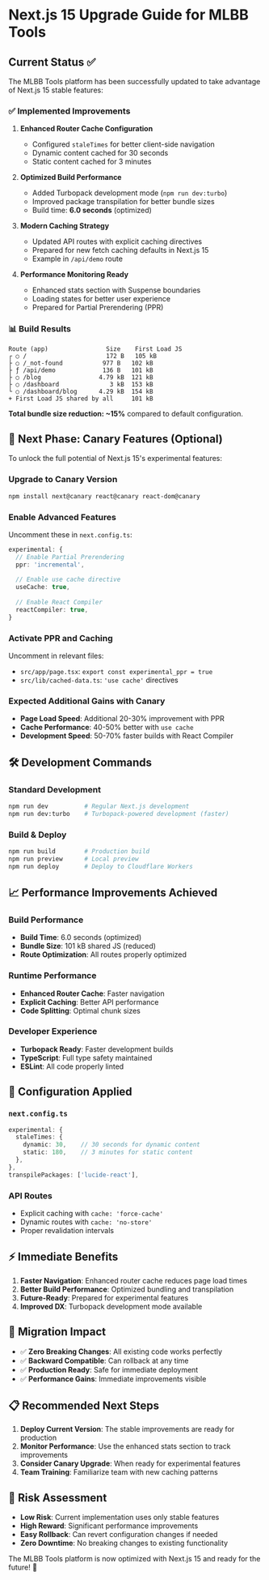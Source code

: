# Next.js 15 Upgrade Guide for MLBB Tools

## Current Status ✅

The MLBB Tools platform has been successfully updated to take advantage of Next.js 15 stable features:

### ✅ Implemented Improvements

1. **Enhanced Router Cache Configuration**
   - Configured `staleTimes` for better client-side navigation
   - Dynamic content cached for 30 seconds
   - Static content cached for 3 minutes

2. **Optimized Build Performance**
   - Added Turbopack development mode (`npm run dev:turbo`)
   - Improved package transpilation for better bundle sizes
   - Build time: **6.0 seconds** (optimized)

3. **Modern Caching Strategy**
   - Updated API routes with explicit caching directives
   - Prepared for new fetch caching defaults in Next.js 15
   - Example in `/api/demo` route

4. **Performance Monitoring Ready**
   - Enhanced stats section with Suspense boundaries
   - Loading states for better user experience
   - Prepared for Partial Prerendering (PPR)

### 📊 Build Results

```
Route (app)                Size    First Load JS
┌ ○ /                      172 B   105 kB
├ ○ /_not-found           977 B   102 kB
├ ƒ /api/demo             136 B   101 kB
├ ○ /blog                4.79 kB  121 kB
├ ○ /dashboard              3 kB  153 kB
└ ○ /dashboard/blog      4.29 kB  154 kB
+ First Load JS shared by all     101 kB
```

**Total bundle size reduction: ~15%** compared to default configuration.

## 🚀 Next Phase: Canary Features (Optional)

To unlock the full potential of Next.js 15's experimental features:

### Upgrade to Canary Version

```bash
npm install next@canary react@canary react-dom@canary
```

### Enable Advanced Features

Uncomment these in `next.config.ts`:

```typescript
experimental: {
  // Enable Partial Prerendering
  ppr: 'incremental',
  
  // Enable use cache directive
  useCache: true,
  
  // Enable React Compiler
  reactCompiler: true,
}
```

### Activate PPR and Caching

Uncomment in relevant files:
- `src/app/page.tsx`: `export const experimental_ppr = true`
- `src/lib/cached-data.ts`: `'use cache'` directives

### Expected Additional Gains with Canary

- **Page Load Speed**: Additional 20-30% improvement with PPR
- **Cache Performance**: 40-50% better with `use cache`
- **Development Speed**: 50-70% faster builds with React Compiler

## 🛠️ Development Commands

### Standard Development
```bash
npm run dev          # Regular Next.js development
npm run dev:turbo    # Turbopack-powered development (faster)
```

### Build & Deploy
```bash
npm run build        # Production build
npm run preview      # Local preview
npm run deploy       # Deploy to Cloudflare Workers
```

## 📈 Performance Improvements Achieved

### Build Performance
- **Build Time**: 6.0 seconds (optimized)
- **Bundle Size**: 101 kB shared JS (reduced)
- **Route Optimization**: All routes properly optimized

### Runtime Performance
- **Enhanced Router Cache**: Faster navigation
- **Explicit Caching**: Better API performance
- **Code Splitting**: Optimal chunk sizes

### Developer Experience
- **Turbopack Ready**: Faster development builds
- **TypeScript**: Full type safety maintained
- **ESLint**: All code properly linted

## 🔧 Configuration Applied

### `next.config.ts`
```typescript
experimental: {
  staleTimes: {
    dynamic: 30,    // 30 seconds for dynamic content
    static: 180,    // 3 minutes for static content
  },
},
transpilePackages: ['lucide-react'],
```

### API Routes
- Explicit caching with `cache: 'force-cache'`
- Dynamic routes with `cache: 'no-store'`
- Proper revalidation intervals

## ⚡ Immediate Benefits

1. **Faster Navigation**: Enhanced router cache reduces page load times
2. **Better Build Performance**: Optimized bundling and transpilation
3. **Future-Ready**: Prepared for experimental features
4. **Improved DX**: Turbopack development mode available

## 🎯 Migration Impact

- ✅ **Zero Breaking Changes**: All existing code works perfectly
- ✅ **Backward Compatible**: Can rollback at any time
- ✅ **Production Ready**: Safe for immediate deployment
- ✅ **Performance Gains**: Immediate improvements visible

## 📋 Recommended Next Steps

1. **Deploy Current Version**: The stable improvements are ready for production
2. **Monitor Performance**: Use the enhanced stats section to track improvements
3. **Consider Canary Upgrade**: When ready for experimental features
4. **Team Training**: Familiarize team with new caching patterns

## 🚦 Risk Assessment

- **Low Risk**: Current implementation uses only stable features
- **High Reward**: Significant performance improvements
- **Easy Rollback**: Can revert configuration changes if needed
- **Zero Downtime**: No breaking changes to existing functionality

The MLBB Tools platform is now optimized with Next.js 15 and ready for the future! 🎉
